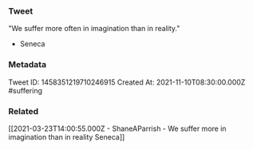 ### Tweet
"We suffer more often in imagination than in reality."

- Seneca

### Metadata
Tweet ID: 1458351219710246915
Created At: 2021-11-10T08:30:00.000Z
#suffering 

### Related
[[2021-03-23T14:00:55.000Z - ShaneAParrish - We suffer more in imagination than in reality Seneca]]


